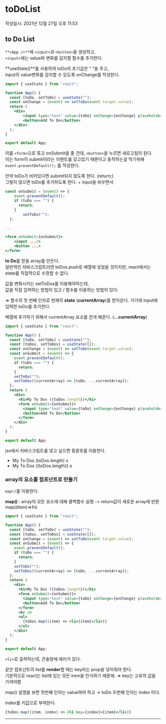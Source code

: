 # toDoList
작성일시: 2021년 12월 27일 오후 11:53

## to Do List

`**<App />**`에 `<input>`과 `<button>`을 생성하고,<br/>
`<input>`에는 value와 변화를 감지할 함수를 추가한다.

**useState()**를 사용하여 toDo의 초기값은 “ ”을 주고,<br/>
input의 value변화를 감지할 수 있도록 onChange를 작성한다.

```jsx
import { useState } from "react";

function App() {
  const [toDo, setToDo] = useState("");
  const onChange = (event) => setToDo(event.target.value);
  return (
    <div>
        <input type="text" value={toDo} onChange={onChange} placeholder="Write your to do..." />
        <button>Add To Do</button>
    </div>
  );
}

export default App;
```

이를 `<form>`으로 묶고 onSubmit을 줄 건데, `<button>`을 누르면 새로고침이 된다.<br/>
이는 form이 submit이라는 이벤트를 갖고있기 때문이고 동작하는걸 막기위해
`event.preventDefault();` 를 작성한다.

만약 toDo가 비어있다면 submit되지 않도록 한다. (return;)<br/>
그렇지 않으면 toDo를 추가하도록 한다. + input을 비우면서

```jsx
const onSubmit = (event) => {
    event.preventDefault();
    if (toDo === "") {
      return;
    }
		setToDo("");
  };

...

<form onSubmit={onSubmit}>
	<input .../>
	<button ...>
</form>
```

**to Do**를 받을 array를 만든다.<br/>
일반적인 자바스크립트라면 toDos.push로 배열에 넣었을 것이지만,
react에서는 state를 직접적으로 수정할 수 없다.

값을 변화시키는 setToDos를 이용해야하는데,<br/>
값을 직접 입력하는 방법이 있고 / 함수를 이용하는 방법이 있다.

⇒ 함수의 첫 번째 인자로 현재의 **state** (**currentArray**)를 받아온다.
거기에 input에 입력한 toDo를 추가한다.

배열에 추가하기 위해서 currentArray 요소를 전개 해준다. (**...currentArray**)

```jsx
import { useState } from "react";

function App() {
  const [toDo, setToDo] = useState("");
  const [toDos, setToDos] = useState([]);
  const onChange = (event) => setToDo(event.target.value);
  const onSubmit = (event) => {
    event.preventDefault();
    if (toDo === "") {
      return;
    }
    setToDo("");
    setToDos((currentArray) => [toDo, ...currentArray]);
  };
  return (
    <div>
      <h1>My To Dos ({toDos.length})</h1>
      <form onSubmit={onSubmit}>
        <input type="text" value={toDo} onChange={onChange} placeholder="Write your to do..." />
        <button>Add To Do</button>
      </form>
    </div>
  );
}

export default App;
```

jsx에서 자바스크립트를 넣고 싶으면 중괄호를 이용한다.

- My To Dos (toDos.length) x
- My To Dos ({toDos.length}) o

### array의 요소를 컴포넌트로 만들기

`map()`를 이용한다.

**map()** : array의 모든 요소에 대해 콜백함수 실행 -> return값이 새로운 array에 반환<br/>
map((item)=>fn)

```jsx
import { useState } from "react";

function App() {
  const [toDo, setToDo] = useState("");
  const [toDos, setToDos] = useState([]);
  const onChange = (event) => setToDo(event.target.value);
  const onSubmit = (event) => {
    event.preventDefault();
    if (toDo === "") {
      return;
    }
    setToDo("");
    setToDos((currentArray) => [toDo, ...currentArray]);
  };
  return (
    <div>
      <h1>My To Dos ({toDos.length})</h1>
      <form onSubmit={onSubmit}>
        <input type="text" value={toDo} onChange={onChange} placeholder="Write your to do..." />
        <button>Add To Do</button>
      </form>
      <hr />
      <ul>
        {toDos.map((item) => <li>{item}</li>)}
      </ul>
    </div>
  );
}

export default App;
```

`<li>`로 출력하는데, 콘솔창에 에러가 있다.

같은 컴포넌트의 list를 **render**할 때는 key라는 prop을 넣어줘야 한다.<br/>
기본적으로 react는 list에 있는 모든 irem을 인식하기 때문에.
⇒ key는 고유의 값을 가져야함

map() 설명을 보면 첫번쨰 인자는 value여야 하고 → toDo
두번째 인자는 index 이다.

index를 키값으로 부여한다.

```jsx
{toDos.map((item, index) => <li key={index}>{item}</li>)}
```

---